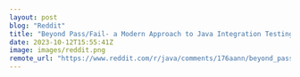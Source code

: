 ```yaml
---
layout: post
blog: "Reddit"
title: "Beyond Pass/Fail- a Modern Approach to Java Integration Testing"
date: 2023-10-12T15:55:41Z
image: images/reddit.png
remote_url: "https://www.reddit.com/r/java/comments/176aann/beyond_passfail_a_modern_approach_to_java/"
---
```

